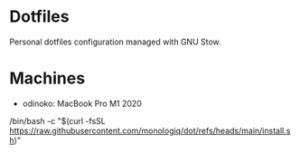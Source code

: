 # Dotfiles

Personal dotfiles configuration managed with GNU Stow.

# Machines
- odinoko: MacBook Pro M1 2020

 /bin/bash -c "$(curl -fsSL https://raw.githubusercontent.com/monologiq/dot/refs/heads/main/install.sh)" 